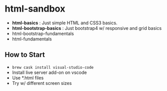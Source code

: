 # html-sandbox

* **html-basics** : Just simple HTML and CSS3 basics.
* **html-bootstrap-basics** : Just bootstrap4 w/ responsive and grid basics
* html-bootstrap-fundamentals
* html-fundamentals

## How to Start

* `brew cask install visual-studio-code`
* Install live server add-on on vscode
* Use *.html files
* Try w/ different screen sizes